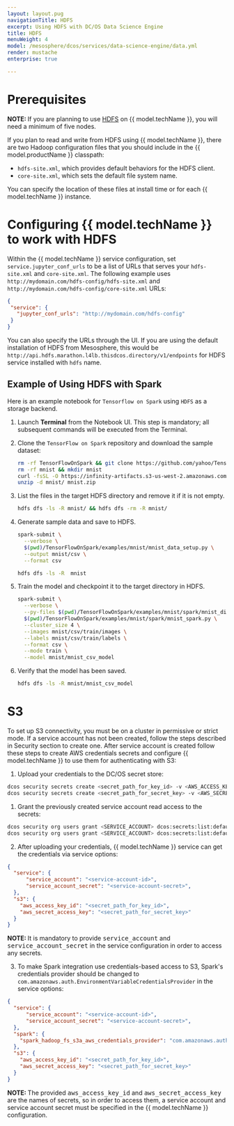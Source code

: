 ```yaml
---
layout: layout.pug
navigationTitle: HDFS
excerpt: Using HDFS with DC/OS Data Science Engine
title: HDFS
menuWeight: 4
model: /mesosphere/dcos/services/data-science-engine/data.yml
render: mustache
enterprise: true

---
```


# Prerequisites

<p class="message--note"><strong>NOTE: </strong> If you are planning to use <a href="/mesosphere/dcos/services/data-science-engine/1.0.0/integrations/hdfs/">HDFS</a> on {{ model.techName }}, you will need a minimum of five nodes.</p>

If you plan to read and write from HDFS using {{ model.techName }}, there are two Hadoop configuration files that you should include in the {{ model.productName }} classpath:

- `hdfs-site.xml`, which provides default behaviors for the HDFS client.
- `core-site.xml`, which sets the default file system name.

You can specify the location of these files at install time or for each {{ model.techName }} instance.

# Configuring {{ model.techName }} to work with HDFS

Within the {{ model.techName }} service configuration, set `service.jupyter_conf_urls` to be a list of URLs that serves your `hdfs-site.xml` and `core-site.xml`. The following example uses `http://mydomain.com/hdfs-config/hdfs-site.xml` and `http://mydomain.com/hdfs-config/core-site.xml` URLs:

```json
{
 "service": {
   "jupyter_conf_urls": "http://mydomain.com/hdfs-config"
 }
}
```
You can also specify the URLs through the UI. If you are using the default installation of HDFS from Mesosphere, this would be `http://api.hdfs.marathon.l4lb.thisdcos.directory/v1/endpoints` for HDFS service installed with `hdfs` name.

## Example of Using HDFS with Spark
Here is an example notebook for `Tensorflow on Spark` using `HDFS` as a storage backend.

1. Launch **Terminal** from the Notebook UI. This step is mandatory; all subsequent commands will be executed from the Terminal.

1. Clone the `TensorFlow on Spark` repository and download the sample dataset:

    ```bash
    rm -rf TensorFlowOnSpark && git clone https://github.com/yahoo/TensorFlowOnSpark
    rm -rf mnist && mkdir mnist
    curl -fsSL -O https://infinity-artifacts.s3-us-west-2.amazonaws.com/jupyter/mnist.zip
    unzip -d mnist/ mnist.zip
    ```

1. List the files in the target HDFS directory and remove it if it is not empty.

    ```bash
    hdfs dfs -ls -R mnist/ && hdfs dfs -rm -R mnist/
    ```

1. Generate sample data and save to HDFS.

    ```bash
    spark-submit \
      --verbose \
      $(pwd)/TensorFlowOnSpark/examples/mnist/mnist_data_setup.py \
      --output mnist/csv \
      --format csv

    hdfs dfs -ls -R  mnist
    ```

1. Train the model and checkpoint it to the target directory in HDFS.

    ```bash
    spark-submit \
      --verbose \
      --py-files $(pwd)/TensorFlowOnSpark/examples/mnist/spark/mnist_dist.py \
      $(pwd)/TensorFlowOnSpark/examples/mnist/spark/mnist_spark.py \
      --cluster_size 4 \
      --images mnist/csv/train/images \
      --labels mnist/csv/train/labels \
      --format csv \
      --mode train \
      --model mnist/mnist_csv_model
    ```

1. Verify that the model has been saved.

    ```bash
    hdfs dfs -ls -R mnist/mnist_csv_model
    ```

# S3

To set up S3 connectivity, you must be on a cluster in permissive or strict mode. If a service account has not been created, follow the steps described in Security section to create one. After service account is created follow these steps to create AWS credentials secrets and configure {{ model.techName }} to use them for authenticating with S3:

1. Upload your credentials to the DC/OS secret store:

  ```bash
  dcos security secrets create <secret_path_for_key_id> -v <AWS_ACCESS_KEY_ID>
  dcos security secrets create <secret_path_for_secret_key> -v <AWS_SECRET_ACCESS_KEY>
  ```

1. Grant the previously created service account read access to the secrets:

  ```bash
  dcos security org users grant <SERVICE_ACCOUNT> dcos:secrets:list:default:<secret_path_for_key_id> read
  dcos security org users grant <SERVICE_ACCOUNT> dcos:secrets:list:default:<secret_path_for_secret_key> read
  ```

2. After uploading your credentials, {{ model.techName }} service can get the credentials via service options:

  ```json
  {
    "service": {
        "service_account": "<service-account-id>",
        "service_account_secret": "<service-account-secret>",
    },
    "s3": {
      "aws_access_key_id": "<secret_path_for_key_id>",
      "aws_secret_access_key": "<secret_path_for_secret_key>"
    }
  }
  ```
<p class="message--note"><strong>NOTE: </strong> It is mandatory to provide <tt>service_account</tt> and <tt>service_account_secret</tt> in the service configuration in order to access any secrets.</p>

3. To make Spark integration use credentials-based access to S3, Spark's credentials provider should be changed to `com.amazonaws.auth.EnvironmentVariableCredentialsProvider` in the service options:

  ```json
  {
    "service": {
        "service_account": "<service-account-id>",
        "service_account_secret": "<service-account-secret>",
    },
    "spark": {
      "spark_hadoop_fs_s3a_aws_credentials_provider": "com.amazonaws.auth.EnvironmentVariableCredentialsProvider"
    },
    "s3": {
      "aws_access_key_id": "<secret_path_for_key_id>",
      "aws_secret_access_key": "<secret_path_for_secret_key>"
    }
  }
  ```

<p class="message--note"><strong>NOTE: </strong> The provided <tt>aws_access_key_id</tt> and <tt>aws_secret_access_key</tt> are the names of secrets, so in order to access them, a service account and service account secret must be specified in the {{ model.techName }} configuration.</p>

<!-- You can also specify credentials through the UI. -->
